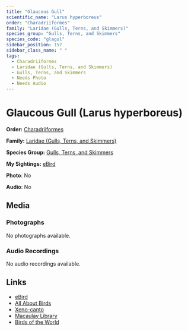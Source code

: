 ```yaml
---
title: "Glaucous Gull"
scientific_name: "Larus hyperboreus"
order: "Charadriiformes"
family: "Laridae (Gulls, Terns, and Skimmers)"
species_group: "Gulls, Terns, and Skimmers"
species_code: "glagul"
sidebar_position: 157
sidebar_class_name: " "
tags: 
  - Charadriiformes
  - Laridae (Gulls, Terns, and Skimmers)
  - Gulls, Terns, and Skimmers
  - Needs Photo
  - Needs Audio
---
```


# Glaucous Gull (Larus hyperboreus)

**Order:** [Charadriiformes](/tags/charadriiformes)

**Family:** [Laridae (Gulls, Terns, and Skimmers)](/tags/laridae-gulls-terns-and-skimmers)

**Species Group:** [Gulls, Terns, and Skimmers](/tags/gulls-terns-and-skimmers)

**My Sightings:** [eBird](https://ebird.org/lifelist?r=world&time=life&spp=glagul)

**Photo**: No 

**Audio**: No

## Media
### Photographs
No photographs available.

### Audio Recordings
No audio recordings available.

## Links
* [eBird](https://ebird.org/species/glagul) 
* [All About Birds](https://www.allaboutbirds.org/guide/glagul) 
* [Xeno-canto](https://www.xeno-canto.org/species/larus-hyperboreus) 
* [Macaulay Library](https://search.macaulaylibrary.org/catalog?taxonCode=glagul&sort=rating_rank_desc)
* [Birds of the World](https://birdsoftheworld.org/bow/species/glagul)
